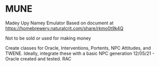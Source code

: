 # MUNE
Madey Upy Namey Emulator
Based on document at https://homebrewery.naturalcrit.com/share/rkmo0t9k4Q

Not to be sold or used for making money


Create classes for Oracle, Interventions, Portents, NPC Attitudes, and TWENE.  Ideally, integrate these with a basic NPC generation
    12/05/21 - Oracle created and tested. RAC
    